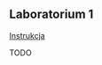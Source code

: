 ## Laboratorium 1

[Instrukcja](https://github.com/pmaczuga/mowinit/blob/master/lab1/Instrukcja.pdf)

TODO
